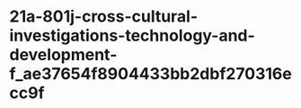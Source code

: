 # 21a-801j-cross-cultural-investigations-technology-and-development-f_ae37654f8904433bb2dbf270316ecc9f